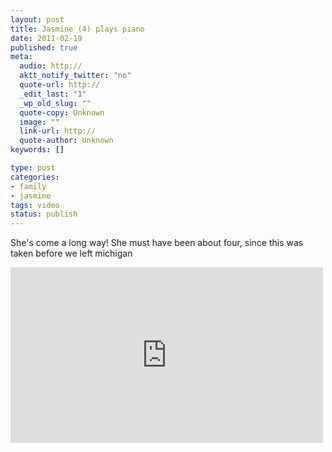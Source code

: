 ```yaml
--- 
layout: post
title: Jasmine (4) plays piano
date: 2011-02-19
published: true
meta: 
  audio: http://
  aktt_notify_twitter: "no"
  quote-url: http://
  _edit_last: "1"
  _wp_old_slug: ""
  quote-copy: Unknown
  image: ""
  link-url: http://
  quote-author: Unknown
keywords: []

type: post
categories: 
- family
- jasmine
tags: video
status: publish
---
```

She's come a long way!  She must have been about four, since this was taken before we left michigan

<iframe src="http://player.vimeo.com/video/20137345?color=0" frameborder="0" height="281" width="500"></iframe>
